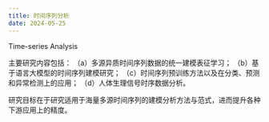 ```yaml
---
title: 时间序列分析
date: 2024-05-25
---
```


Time-series Analysis

<!--more-->

主要研究内容包括：
（a）多源异质时间序列数据的统一建模表征学习；
（b）基于语言大模型的时间序列建模研究；
（c）时间序列预训练方法以及在分类、预测和异常检测上的应用；
（d）人体生理信号时序数据分析。

研究目标在于研究适用于海量多源时间序列的建模分析方法与范式，进而提升各种下游应用上的精度。
